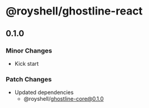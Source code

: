 # @royshell/ghostline-react

## 0.1.0

### Minor Changes

- Kick start

### Patch Changes

- Updated dependencies
  - @royshell/ghostline-core@0.1.0
